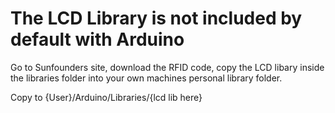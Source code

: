 # The LCD Library is not included by default with Arduino

Go to Sunfounders site, download the RFID code, copy the LCD libary inside the libraries folder into your own machines personal library folder.

Copy to {User}/Arduino/Libraries/{lcd lib here}
